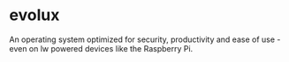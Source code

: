 # evolux
An operating system optimized for security, productivity and ease of use - even on lw powered devices like the Raspberry Pi.


